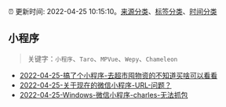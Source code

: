 :alarm_clock: 更新时间: 2022-04-25 10:15:10。[来源分类](../README.md)、[标签分类](../TAGS.md)、[时间分类](../TIMELINE.md)

## 小程序


> 关键字：`小程序`、`Taro`、`MPVue`、`Wepy`、`Chameleon`



- [2022-04-25-搞了个小程序-去超市囤物资的不知道买啥可以看看](https://www.v2ex.com/t/849189) 
- [2022-04-25-关于现在的微信小程序-URL-问题？](https://www.v2ex.com/t/849177) 
- [2022-04-25-Windows-微信小程序-charles-无法抓包](https://www.v2ex.com/t/849170) 